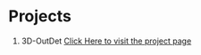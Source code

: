 # Projects 
1. 3D-OutDet [Click Here to visit the project page](https://sporsho.github.io/3DOutDet)
